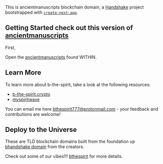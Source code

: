 This is ancientmanuscripts blockchain domain, a [Handshake](https://handshake.org) project bootstrapped with [`create-next-app`](https://github.com/zeit/next.js/tree/canary/packages/create-next-app).

## Getting Started check out this version of [ancientmanuscripts](https://my-ancientmanuscripts.vercel.app)

First,

Open the [ancientmanuscripts](https://my-ancientmanuscripts.vercel.app/) found WITHIN.

## Learn More

To learn more about b-the-spirit, take a look at the following resources:

- [b-the-spirit.crypto](https://ipfs.io/ipfs/QmYpk2DdjnShgeBZUTJKnEgaEj7p1EciWikjP3Kb2Bh3yC/) 
- [myspiritwave](http://www.myspiritwave.xyz)

You can email me here [bthespirit777@protonmail.com](https://protonmail.com) - your feedback and contributions are welcome!

## Deploy to the Universe

These are TLD blockchain domains built from the foundation up [bhandshake domain](https://beechains.github.io/bhandshake) from the creators.
 
Check out some of our vibes!!! [bthespirit](https://bthespirit.bandcamp.com/) for more details.
